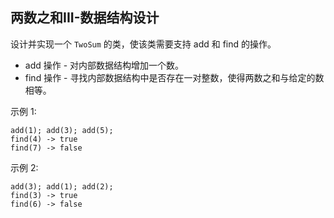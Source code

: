 ## 两数之和III-数据结构设计

设计并实现一个 `TwoSum` 的类，使该类需要支持 add 和 find 的操作。

* add 操作 -  对内部数据结构增加一个数。
* find 操作 - 寻找内部数据结构中是否存在一对整数，使得两数之和与给定的数相等。

示例 1:

```
add(1); add(3); add(5);
find(4) -> true
find(7) -> false
```

示例 2:

```
add(3); add(1); add(2);
find(3) -> true
find(6) -> false
```